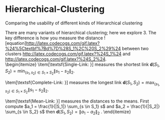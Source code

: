 # Hierarchical-Clustering
Comparing the usability of different kinds of Hierarchical clustering

There are many variants of hierarchical clustering; here we explore 3.  The key difference is how you measure the distance ![equation]http://latex.codecogs.com/gif.latex?%24%5Ctextbf%7Bd%7D%28S_1%2C%20S_2%29%24 between two clusters http://latex.codecogs.com/gif.latex?%24S_1%24 and http://latex.codecogs.com/gif.latex?%24S_2%24.  
\begin{itemize}
\item[\textsf{Single-Link: }] measures the shortest link $\displaystyle{\textbf{d}(S_1,S_2) = \min_{(s_1,s_2) \in S_1 \times S_2} \|s_1 - s_2\|_2}$. 

\item[\textsf{Complete-Link: }] measures the longest link $\displaystyle{\textbf{d}(S_1,S_2) = \max_{(s_1,s_2) \in S_1 \times S_2} \|s_1 - s_2\|_2}$. 

\item[\textsf{Mean-Link: }] measures the distances to the means.  First compute 
$a_1 = \frac{1}{|S_1|} \sum_{s \in S_1} s$ and 
$a_2 = \frac{1}{|S_2|} \sum_{s \in S_2} s$ then
$\displaystyle{\textbf{d}(S_1, S_2) = \|a_1 - a_2\|_2}$ .
\end{itemize}
